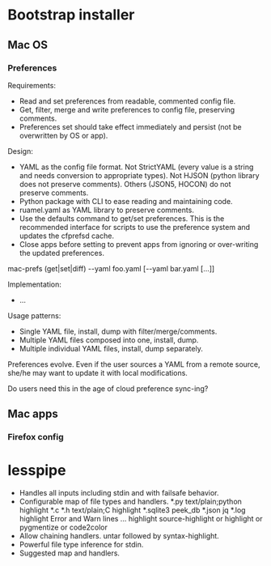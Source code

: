 # Bootstrap installer

## Mac OS

### Preferences

Requirements:

  * Read and set preferences from readable, commented config file.
  * Get, filter, merge and write preferences to config file, preserving
    comments.
  * Preferences set should take effect immediately and persist (not be
    overwritten by OS or app).

Design:

  * YAML as the config file format. Not StrictYAML (every value is a string and
    needs conversion to appropriate types). Not HJSON (python library does not
    preserve comments). Others (JSON5, HOCON) do not preserve comments.
  * Python package with CLI to ease reading and maintaining code.
  * ruamel.yaml as YAML library to preserve comments.
  * Use the defaults command to get/set preferences. This is the recommended
    interface for scripts to use the preference system and updates the cfprefsd
    cache.
  * Close apps before setting to prevent apps from ignoring or over-writing the
    updated preferences.

mac-prefs (get|set|diff) --yaml foo.yaml [--yaml bar.yaml [...]]

Implementation:

  * ...

Usage patterns:

  * Single YAML file, install, dump with filter/merge/comments.
  * Multiple YAML files composed into one, install, dump.
  * Multiple individual YAML files, install, dump separately.

Preferences evolve. Even if the user sources a YAML from a remote source, she/he
may want to update it with local modifications.

Do users need this in the age of cloud preference sync-ing?

## Mac apps

### Firefox config


# lesspipe

* Handles all inputs including stdin and with failsafe behavior.
* Configurable map of file types and handlers.
  *.py text/plain;python    highlight
  *.c *.h text/plain;C      highlight
  *.sqlite3                 peek_db
  *.json                    jq
  *.log                     highlight Error and Warn lines
  ...
  highlight     source-highlight or highlight or pygmentize or code2color
* Allow chaining handlers. untar followed by syntax-highlight.
* Powerful file type inference for stdin.
* Suggested map and handlers.
